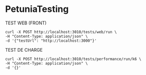 # PetuniaTesting

TEST WEB (FRONT)

```
curl -X POST http://localhost:3010/tests/web/run \
-H "Content-Type: application/json" \
-d '{"testUrl": "http://localhost:3000"}'
```

TEST DE CHARGE

```
curl -X POST http://localhost:3010/tests/performance/run/k6 \
-H "Content-Type: application/json" \
-d '{}'
```
